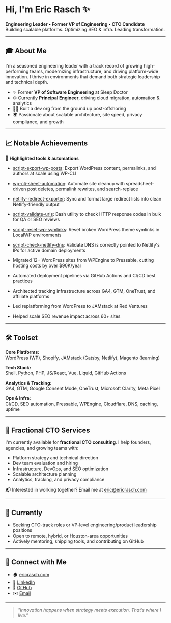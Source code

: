 # Hi, I'm Eric Rasch ✨

**Engineering Leader • Former VP of Engineering • CTO Candidate**  
Building scalable platforms. Optimizing SEO & infra. Leading transformation.

---

## 🎓 About Me

I'm a seasoned engineering leader with a track record of growing high-performing teams, modernizing infrastructure, and driving platform-wide innovation. I thrive in environments that demand both strategic leadership and technical depth.

- ✨ Former **VP of Software Engineering** at Sleep Doctor
- ⚙️ Currently **Principal Engineer**, driving cloud migration, automation & analytics
- 🧑‍🏭 Built a dev org from the ground up post-offshoring
- 🌍 Passionate about scalable architecture, site speed, privacy compliance, and growth

---

## 📈 Notable Achievements

🔧 **Highlighted tools & automations**
- [script-export-wp-posts](https://github.com/ericrasch/script-export-wp-posts): Export WordPress content, permalinks, and authors at scale using WP-CLI
- [wp-cli-sheet-automation](https://github.com/ericrasch/wp-cli-sheet-automation): Automate site cleanup with spreadsheet-driven post deletes, permalink rewrites, and search-replace
- [netlify-redirect-exporter](https://github.com/ericrasch/script-redirect-exporter): Sync and format large redirect lists into clean Netlify-friendly output
- [script-validate-urls](https://github.com/ericrasch/script-validate-urls): Bash utility to check HTTP response codes in bulk for QA or SEO reviews
- [script-reset-wp-symlinks](https://github.com/ericrasch/script-reset-wp-symlinks): Reset broken WordPress theme symlinks in LocalWP environments
- [script-check-netlify-dns](https://github.com/ericrasch/script-check-netlify-dns): Validate DNS is correctly pointed to Netlify's IPs for active domain deployments

- Migrated 12+ WordPress sites from WPEngine to Pressable, cutting hosting costs by over $90K/year
- Automated deployment pipelines via GitHub Actions and CI/CD best practices
- Architected tracking infrastructure across GA4, GTM, OneTrust, and affiliate platforms
- Led replatforming from WordPress to JAMstack at Red Ventures
- Helped scale SEO revenue impact across 60+ sites

---

## 🛠 Toolset

**Core Platforms:**  
WordPress (WP), Shopify, JAMstack (Gatsby, Netlify), Magento (learning)

**Tech Stack:**  
Shell, Python, PHP, JS/React, Vue, Liquid, GitHub Actions

**Analytics & Tracking:**  
GA4, GTM, Google Consent Mode, OneTrust, Microsoft Clarity, Meta Pixel

**Ops & Infra:**  
CI/CD, SEO automation, Pressable, WPEngine, Cloudflare, DNS, caching, uptime

---

## 🚀 Fractional CTO Services

I'm currently available for **fractional CTO consulting**. I help founders, agencies, and growing teams with:

- Platform strategy and technical direction
- Dev team evaluation and hiring
- Infrastructure, DevOps, and SEO optimization
- Scalable architecture planning
- Analytics, tracking, and privacy compliance

📬 Interested in working together? Email me at [eric@ericrasch.com](mailto:eric@ericrasch.com)

---

## 🚀 Currently

- Seeking CTO-track roles or VP-level engineering/product leadership positions
- Open to remote, hybrid, or Houston-area opportunities
- Actively mentoring, shipping tools, and contributing on GitHub

---

## 📍 Connect with Me

- 🏠 [ericrasch.com](https://ericrasch.com)
- 💼 [LinkedIn](https://www.linkedin.com/in/ericrasch/)
- 🔧 [GitHub](https://github.com/ericrasch)
- ✉️ [Email](mailto:eric@ericrasch.com)

---

> *"Innovation happens when strategy meets execution. That’s where I live."*
